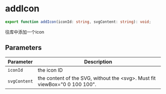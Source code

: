 <!--
 * @Author: haifeng.lu haifeng.lu@ly.com
 * @Date: 2022-08-23 11:37:51
 * @LastEditors: haifeng.lu
 * @LastEditTime: 2022-11-30 12:28:09
 * @Description: 
-->
# addIcon

```ts
export function addIcon(iconId: string, svgContent: string): void;
```

往库中添加一个icon

## Parameters

| Parameter | Description |
|-----------|-------------|
| `iconId` | the icon ID |
| `svgContent` | the content of the SVG, without the &lt;svg&gt;. Must fit viewBox="0 0 100 100". |
